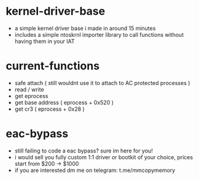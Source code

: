 # kernel-driver-base
- a simple kernel driver base i made in around 15 minutes
- includes a simple ntoskrnl importer library to call functions without having them in your IAT

# current-functions
- safe attach ( still wouldnt use it to attach to AC protected processes )
- read / write
- get eprocess
- get base address ( eprocess + 0x520 ) 
- get cr3 ( eprocess + 0x28 )

# eac-bypass
- still failing to code a eac bypass? sure im here for you!
- i would sell you fully custom 1:1 driver or bootkit of your choice, prices start from $200 -> $1000
- if you are interested dm me on telegram: t.me/mmcopymemory

